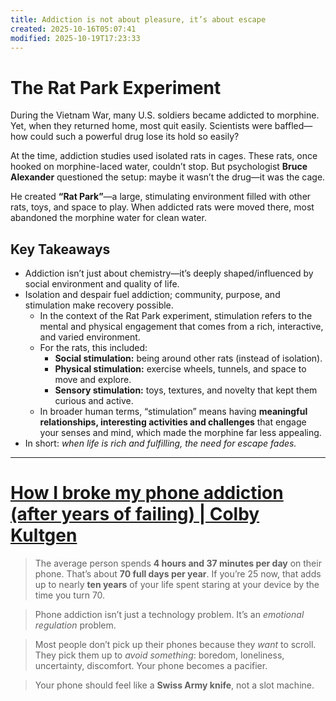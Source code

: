 ```yaml
---
title: Addiction is not about pleasure, it’s about escape
created: 2025-10-16T05:07:41
modified: 2025-10-19T17:23:33
---
```


# The Rat Park Experiment

During the Vietnam War, many U.S. soldiers became addicted to morphine. Yet, when they returned home, most quit easily. Scientists were baffled—how could such a powerful drug lose its hold so easily?

At the time, addiction studies used isolated rats in cages. These rats, once hooked on morphine-laced water, couldn’t stop. But psychologist **Bruce Alexander** questioned the setup: maybe it wasn’t the drug—it was the cage.

He created **“Rat Park”**—a large, stimulating environment filled with other rats, toys, and space to play. When addicted rats were moved there, most abandoned the morphine water for clean water.

## Key Takeaways

* Addiction isn’t just about chemistry—it’s deeply shaped/influenced by social environment and quality of life.
* Isolation and despair fuel addiction; community, purpose, and stimulation make recovery possible.
	* In the context of the Rat Park experiment, stimulation refers to the mental and physical engagement that comes from a rich, interactive, and varied environment.
	* For the rats, this included:
		* **Social stimulation:** being around other rats (instead of isolation).
		* **Physical stimulation:** exercise wheels, tunnels, and space to move and explore.
		* **Sensory stimulation:** toys, textures, and novelty that kept them curious and active.
	* In broader human terms, “stimulation” means having **meaningful relationships, interesting activities and challenges** that engage your senses and mind, which made the morphine far less appealing.
* In short: _when life is rich and fulfilling, the need for escape fades._

---

# [How I broke my phone addiction (after years of failing) | Colby Kultgen](https://colbykultgen.substack.com/p/how-i-broke-my-phone-addiction-after)

> The average person spends **4 hours and 37 minutes per day** on their phone. That’s about **70 full days per year**.
> If you’re 25 now, that adds up to nearly **ten years** of your life spent staring at your device by the time you turn 70.

> Phone addiction isn’t just a technology problem. It’s an _emotional regulation_ problem.

> Most people don’t pick up their phones because they _want_ to scroll.
> They pick them up to _avoid something_: boredom, loneliness, uncertainty, discomfort.
> Your phone becomes a pacifier.

> Your phone should feel like a **Swiss Army knife**, not a slot machine.
